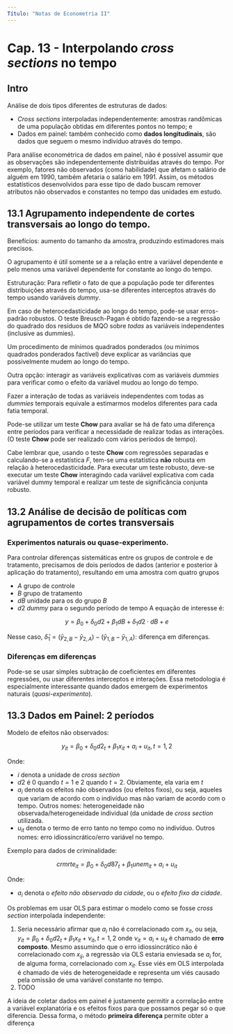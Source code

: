 ```yaml
---
Título: "Notas de Econometria II"
---
```


# Cap. 13 - Interpolando *cross sections* no tempo

## Intro

Análise de dois tipos diferentes de estruturas de dados: 
* *Cross sections* interpoladas independentemente: amostras randômicas de uma população obtidas em diferentes pontos no tempo; e
* Dados em painel: também conhecido como **dados longitudinais**, são dados que seguem o mesmo indivíduo através do tempo.

Para análise econométrica de dados em painel, não é possível assumir que as observações são independentemente distribuídas através do tempo. Por exemplo, fatores não observados (como habilidade) que afetam o salário de alguém em 1990, também afetaria o salário em 1991. Assim, os métodos estatísticos desenvolvidos para esse tipo de dado buscam remover atributos não observados e constantes no tempo das unidades em estudo.

## 13.1 Agrupamento independente de cortes transversais ao longo do tempo.

Benefícios: aumento do tamanho da amostra, produzindo estimadores mais precisos.

O agrupamento é útil somente se a a relação entre a variável dependente e pelo menos uma variável dependente for constante ao longo do tempo.



Estruturação: Para refletir o fato de que a população pode ter diferentes distribuições através do tempo, usa-se diferentes interceptos através do tempo usando variáveis *dummy*. 

Em caso de heterocedasticidade ao longo do tempo, pode-se usar erros-padrão robustos. O teste Breusch-Pagan é obtido fazendo-se a regressão do quadrado dos resíduos de MQO sobre *todas* as variáveis independentes (inclusive as dummies).

Um procedimento de mínimos quadrados ponderados (ou mínimos quadrados ponderados factível) deve explicar as variâncias que possivelmente mudem ao longo do tempo.

Outra opção: interagir as variáveis explicativas com as variáveis *dummies* para verificar como o efeito da variável mudou ao longo do tempo.

Fazer a interação de todas as variáveis independentes com todas as *dummies* temporais equivale a estimarmos modelos diferentes para cada fatia temporal.

Pode-se utilizar um teste **Chow** para avaliar se há de fato uma diferença entre períodos para verificar a necessidade de realizar todas as interações. (O teste **Chow** pode ser realizado com vários períodos de tempo).

Cabe lembrar que, usando o teste **Chow** com regressões separadas e calculando-se a estatística $F$, tem-se uma estatística **não** robusta em relação à heterocedasticidade. Para executar um teste robusto, deve-se executar um teste **Chow** interagindo cada variável explicativa com cada variável dummy temporal e realizar um teste de significância conjunta robusto.

## 13.2 Análise de decisão de políticas com agrupamentos de cortes transversais

### Experimentos naturais ou quase-experimento.

Para controlar diferenças sistemáticas entre os grupos de controle e de tratamento, precisamos de dois períodos de dados (anterior e posterior à aplicação do tratamento), resultando em uma amostra com quatro grupos 

* $A$ grupo de controle
* $B$ grupo de tratamento
* $dB$ unidade para os do grupo $B$
* $d2$ *dummy* para o segundo período de tempo
A equação de interesse é:

$$y = \beta_0 +\delta_0 d2 + \beta_1 dB + \delta_1 d2 \cdot dB + e$$

Nesse caso, $\hat{\delta}_1 = (\bar{y}_{2,B} - \bar{y}_{2,A})-(\bar{y}_{1,B} - \bar{y}_{1,A})$: diferença em diferenças.

### Diferenças em diferenças

Pode-se se usar simples subtração de coeficientes em diferentes regressões, ou usar diferentes interceptos e interações. Essa metodologia é especialmente interessante quando dados emergem de experimentos naturais (*quasi-experimento*).

## 13.3 Dados em Painel: 2 períodos

Modelo de efeitos não observados:

$$y_{it} = \beta_0 + \delta_0 d2_t + \beta_1 x_{it} +  a_i + u_{it}, t= 1,2$$

Onde:
* $i$ denota a unidade de *cross section*
* $d2$ é 0 quando $t=1$ e 2 quando $t=2$. Obviamente, ela varia em $t$
* $a_i$ denota os efeitos não observados (ou efeitos fixos), ou seja, aqueles que variam de acordo com o indivíduo mas não variam de acordo com o tempo. Outros nomes: heterogeneidade não observada/heterogeneidade individual (da unidade de *cross section* utilizada.
* $u_{it}$ denota o termo de erro tanto no tempo como no indivíduo. Outros nomes: erro idiossincrático/erro variável no tempo.

Exemplo para dados de criminalidade:

$$crmrte_{it} = \beta_0 + \delta_0 d87_t + \beta_1 unem_{it} + a_i + u_{it}$$

Onde:
* $a_i$ denota o *efeito não observado da cidade*, ou o *efeito fixo da cidade*.

Os problemas em usar OLS para estimar o modelo como se fosse *cross section* interpolada independente:

1. Seria necessário afirmar que $a_i$ não é correlacionado com $x_{it}$, ou seja, $y_{it} = \beta_0 + \delta_0 d2_t + \beta_1 x_{it} +  \nu_{it}, t= 1,2$ onde $\nu_{it} = a_i + u_{it}$ é chamado de **erro composto**. Mesmo assumindo que o erro idiossincrático não é correlacionado com $x_{ij}$, a regressão via OLS estaria enviesada se $a_i$ for, de alguma forma, correlacionado com $x_{it}$. Esse viés em OLS interpolada é chamado de viés de heterogeneidade e representa  um viés causado pela omissão de uma variável constante no tempo.
2. TODO

A ideia de coletar dados em painel é justamente permitir a correlação entre a variável explanatória e os efeitos fixos para que possamos pegar só o que diferencia. Dessa forma, o método **primeira diferença** permite obter a diferença 

<!--stackedit_data:
eyJoaXN0b3J5IjpbLTE2NTYyNzM0MjcsLTIxMTA0ODI3OTksLT
E3MTkxNzQ2NzQsNzg3MjE1NDY0LDE4NDIxNTgwODEsMTI0NzA2
NzI2Niw0ODc4NTAyMDAsMTQyNDE2OTY4LC05NDIwNTU3NDIsOT
ExMDA5NTEwLDE2Mzg1NDc0MDYsMTQ2MDI1NDM1OCwtNjM0NTg1
ODg0LC02NjcwNjEzNzVdfQ==
-->